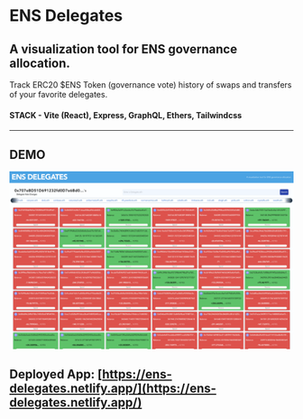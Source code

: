 # ENS Delegates

## A visualization tool for ENS governance allocation.

Track ERC20 $ENS Token (governance vote) history of swaps and transfers of your favorite delegates.

#### STACK - Vite (React), Express, GraphQL, Ethers, Tailwindcss

---

## DEMO

![Website Demo](./src/assets/delegates-demo.png)

## Deployed App: [https://ens-delegates.netlify.app/](https://ens-delegates.netlify.app/)